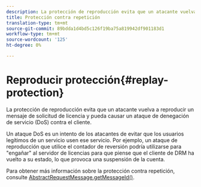 ```yaml
---
description: La protección de reproducción evita que un atacante vuelva a reproducir un mensaje de solicitud de licencia y pueda causar un ataque de denegación de servicio (DoS) contra el cliente.
title: Protección contra repetición
translation-type: tm+mt
source-git-commit: 89bdda1d4bd5c126f19ba75a819942df901183d1
workflow-type: tm+mt
source-wordcount: '125'
ht-degree: 0%

---
```



# Reproducir protección{#replay-protection}

La protección de reproducción evita que un atacante vuelva a reproducir un mensaje de solicitud de licencia y pueda causar un ataque de denegación de servicio (DoS) contra el cliente.

Un ataque DoS es un intento de los atacantes de evitar que los usuarios legítimos de un servicio usen ese servicio. Por ejemplo, un ataque de reproducción que utilice el contador de reversión podría utilizarse para &quot;engañar&quot; al servidor de licencias para que piense que el cliente de DRM ha vuelto a su estado, lo que provoca una suspensión de la cuenta.

Para obtener más información sobre la protección contra repetición, consulte [ AbstractRequestMessage.getMessageId()](https://help.adobe.com/en_US/primetime/api/drm-apis/server/javadocs-flashaccess-pro/com/adobe/flashaccess/sdk/protocol/AbstractRequestMessage.html#getMessageId()).
